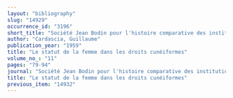 ```yaml
---
layout: "bibliography"
slug: "14929"
occurrence_id: "3196"
short_title: "Société Jean Bodin pour l'histoire comparative des institutions. Recueils 11 (1959), 79-94"
author: "Cardascia, Guillaume"
publication_year: "1959"
title: "Le statut de la femme dans les droits cunéiformes"
volume_no_: "11"
pages: "79-94"
journal: "Société Jean Bodin pour l'histoire comparative des institutions."
title: "Le statut de la femme dans les droits cunéiformes"
previous_item: "14932"
---
```

